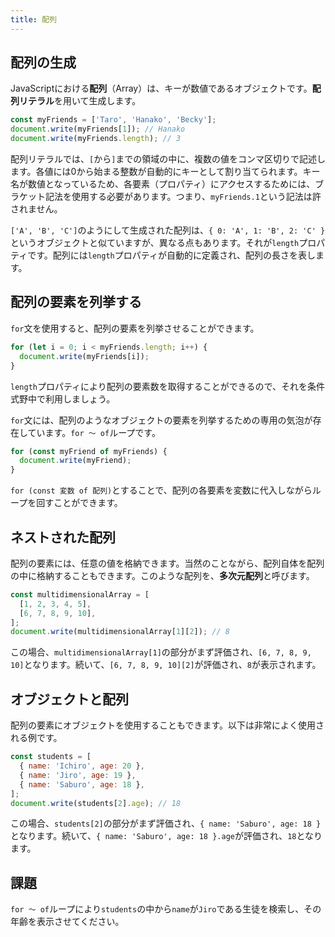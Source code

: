 ```yaml
---
title: 配列
---
```


## 配列の生成

JavaScriptにおける**配列**（Array）は、キーが数値であるオブジェクトです。**配列リテラル**を用いて生成します。

```js
const myFriends = ['Taro', 'Hanako', 'Becky'];
document.write(myFriends[1]); // Hanako
document.write(myFriends.length); // 3
```

配列リテラルでは、`[`から`]`までの領域の中に、複数の値をコンマ区切りで記述します。各値には0から始まる整数が自動的にキーとして割り当てられます。キー名が数値となっているため、各要素（プロパティ）にアクセスするためには、ブラケット記法を使用する必要があります。つまり、`myFriends.1`という記法は許されません。

`['A', 'B', 'C']`のようにして生成された配列は、`{ 0: 'A', 1: 'B', 2: 'C' }`というオブジェクトと似ていますが、異なる点もあります。それが`length`プロパティです。配列には`length`プロパティが自動的に定義され、配列の長さを表します。

## 配列の要素を列挙する

`for`文を使用すると、配列の要素を列挙させることができます。

```js
for (let i = 0; i < myFriends.length; i++) {
  document.write(myFriends[i]);
}
```

`length`プロパティにより配列の要素数を取得することができるので、それを条件式野中で利用しましょう。

`for`文には、配列のようなオブジェクトの要素を列挙するための専用の気泡が存在しています。`for 〜 of`ループです。

```js
for (const myFriend of myFriends) {
  document.write(myFriend);
}
```

`for (const 変数 of 配列)`とすることで、配列の各要素を変数に代入しながらループを回すことができます。

## ネストされた配列

配列の要素には、任意の値を格納できます。当然のことながら、配列自体を配列の中に格納することもできます。このような配列を、**多次元配列**と呼びます。

```js
const multidimensionalArray = [
  [1, 2, 3, 4, 5],
  [6, 7, 8, 9, 10],
];
document.write(multidimensionalArray[1][2]); // 8
```

この場合、`multidimensionalArray[1]`の部分がまず評価され、`[6, 7, 8, 9, 10]`となります。続いて、`[6, 7, 8, 9, 10][2]`が評価され、`8`が表示されます。

## オブジェクトと配列

配列の要素にオブジェクトを使用することもできます。以下は非常によく使用される例です。

```js
const students = [
  { name: 'Ichiro', age: 20 },
  { name: 'Jiro', age: 19 },
  { name: 'Saburo', age: 18 },
];
document.write(students[2].age); // 18
```

この場合、`students[2]`の部分がまず評価され、`{ name: 'Saburo', age: 18 }`となります。続いて、`{ name: 'Saburo', age: 18 }.age`が評価され、`18`となります。

## 課題

`for ～ of`ループにより`students`の中から`name`が`Jiro`である生徒を検索し、その年齢を表示させてください。
